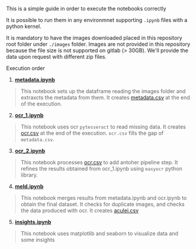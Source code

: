 This is a simple guide in order to execute the notebooks correctly

It is possible to run them in any environmnet supporting `.ipynb` files with a python kernel.

It is mandatory to have the images downloaded placed in this repository root folder under `./images` folder. Images are not provided in this repository because the file size is not supported on gitlab (> 30GB). We'll provide the data upon request with different zip files.

Execution order

1. **[metadata.ipynb](metadata.ipynb)**

> This notebook sets up the dataframe reading the images folder and extraxcts the metadata from them. It creates [metadata.csv](../datasets/metadata.csv) at the end of the execution.

2. **[ocr_1.ipynb](ocr_1.ipynb)**

> This notebook uses ocr `pytesseract` to read missing data. It creates [ocr.csv](../datasets/ocr.csv) at the end of the execution. `ocr.csv` fills the gap of `metadata.csv`.

3. **[ocr_2.ipynb](ocr_2.ipynb)**

> This notebook processes [ocr.csv](../datasets/ocr.csv) to add antoher pipeline step. It refines the results obtained from ocr_1.ipynb using `easyocr` python library.

4. **[meld.ipynb](meld.ipynb)**

> This notebook merges results from metadata.ipynb and ocr.ipynb to obtain the final dataset. It checks for duplicate images, and checks the data produced with ocr. It creates [aculei.csv](../datasets/aculei.csv)

5. **[insights.ipynb](insights.ipynb)**

> This notebook uses matplotlib and seaborn to visualize data and some insights
